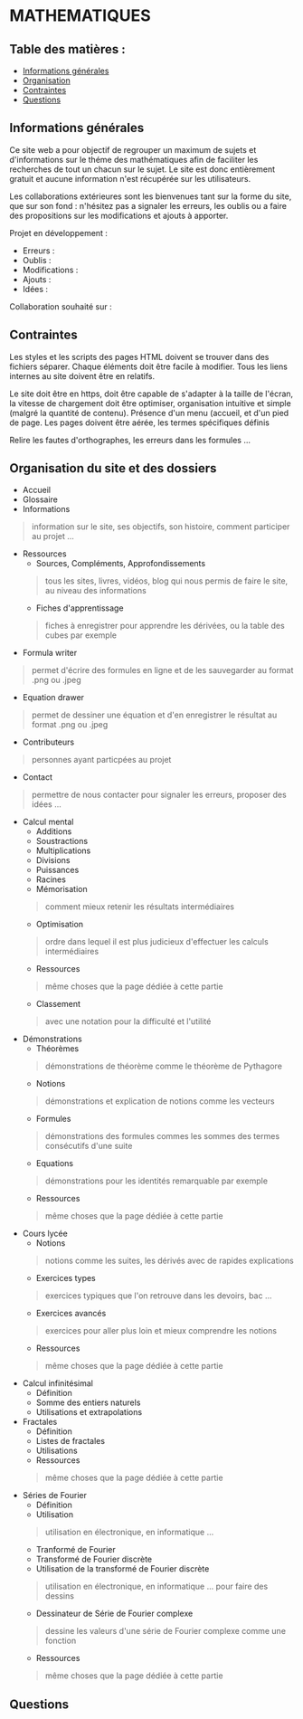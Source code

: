 # MATHEMATIQUES

## Table des matières :
* [Informations générales](#informations-générales)
* [Organisation](#organisation-du-site-et-des-dossiers)
* [Contraintes](#contraintes)
* [Questions](#questions)
## Informations générales

Ce site web a pour objectif de regrouper un maximum de sujets et d'informations sur le théme des mathématiques afin de faciliter les recherches de tout un chacun sur le sujet.
Le site est donc entièrement gratuit et aucune information n'est récupérée sur les utilisateurs.

Les collaborations extérieures sont les bienvenues tant sur la forme du site, que sur son fond : n'hésitez pas a signaler les erreurs, les oublis ou a faire des propositions sur les modifications et ajouts à apporter.

Projet en développement :

- Erreurs :
- Oublis :
- Modifications :
- Ajouts :
- Idées :

Collaboration souhaité sur :
 
## Contraintes

Les styles et les scripts des pages HTML doivent se trouver dans des fichiers séparer.
Chaque éléments doit être facile à modifier.
Tous les liens internes au site doivent être en relatifs.

Le site doit être en https, doit être capable de s'adapter à la taille de l'écran, la vitesse de chargement doit être optimiser, organisation intuitive et simple (malgré 
la quantité de contenu).
Présence d'un menu (accueil,  et d'un pied de page.
Les pages doivent être aérée, les termes spécifiques définis

Relire les fautes d'orthographes, les erreurs dans les formules ...

## Organisation du site et des dossiers
- Accueil
- Glossaire
- Informations 
> information sur le site, ses objectifs, son histoire, comment participer au projet ... 
- Ressources  
     * Sources, Compléments, Approfondissements
     > tous les sites, livres, vidéos, blog qui nous permis de faire le site, au niveau des informations
     * Fiches d'apprentissage 
     > fiches à enregistrer pour apprendre les dérivées, ou la table des cubes par exemple 
- Formula writer 
> permet d'écrire des formules en ligne et de les sauvegarder au format .png ou .jpeg 
- Equation drawer
> permet de dessiner une équation et d'en enregistrer le résultat au format .png ou .jpeg
- Contributeurs 
> personnes ayant particpées au projet 
- Contact
> permettre de nous contacter pour signaler les erreurs, proposer des idées ...
- Calcul mental 
     * Additions
     * Soustractions
     * Multiplications
     * Divisions
     * Puissances
     * Racines
     * Mémorisation
     > comment mieux retenir les résultats intermédiaires 
     * Optimisation
     > ordre dans lequel il est plus judicieux d'effectuer les calculs intermédiaires 
     * Ressources
     > même choses que la page dédiée à cette partie 
     * Classement
     > avec une notation pour la difficulté et l'utilité 
- Démonstrations
     * Théorèmes
     > démonstrations de théorème comme le théorème de Pythagore 
     * Notions
     > démonstrations et explication de notions comme les vecteurs 
     * Formules
     > démonstrations des formules commes les sommes des termes consécutifs d'une suite 
     * Equations
     > démonstrations pour les identités remarquable par exemple 
     * Ressources
     > même choses que la page dédiée à cette partie 
- Cours lycée
     * Notions
     > notions comme les suites, les dérivés avec de rapides explications 
     * Exercices types
     > exercices typiques que l'on retrouve dans les devoirs, bac ... 
     * Exercices avancés
     > exercices pour aller plus loin et mieux comprendre les notions 
     * Ressources
     > même choses que la page dédiée à cette partie 
- Calcul infinitésimal
     * Définition
     * Somme des entiers naturels
     * Utilisations et extrapolations
- Fractales
     * Définition
     * Listes de fractales
     * Utilisations
     * Ressources
     > même choses que la page dédiée à cette partie 
- Séries de Fourier
     * Définition
     * Utilisation
     > utilisation en électronique, en informatique ... 
     * Tranformé de Fourier
     * Transformé de Fourier discrète
     * Utilisation de la transformé de Fourier discrète
     > utilisation en électronique, en informatique ... pour faire des dessins 
     * Dessinateur de Série de Fourier complexe
     > dessine les valeurs d'une série de Fourier complexe comme une fonction 
     * Ressources
     > même choses que la page dédiée à cette partie

## Questions
